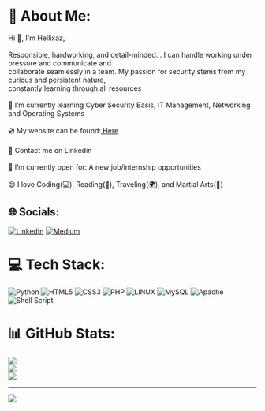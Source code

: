 # 💫 About Me:
Hi 👋, I'm Hellixaz,<br><br>Responsible, hardworking, and detail-minded. . I can handle working under pressure and communicate and<br>collaborate seamlessly in a team. My passion for security stems from my curious and persistent nature,<br>constantly learning through all resources<br><br>🌱 I’m currently learning Cyber Security Basis, IT Management, Networking and Operating Systems<br><br>💿 My website can be found:<a class="website" href= "https://barbaroskilicarslan.com/"> Here</a>  <br><br>💬 Contact me on Linkedin<br><br>🤔 I’m currently open for: A new job/internship opportunities<br><br>😄 I love Coding(💻), Reading(📖), Traveling(🌍), and Martial Arts(🥊)


## 🌐 Socials:
[![LinkedIn](https://img.shields.io/badge/LinkedIn-%230077B5.svg?logo=linkedin&logoColor=white)](https://linkedin.com/in/barbaroskilicarslan) [![Medium](https://img.shields.io/badge/Medium-12100E?logo=medium&logoColor=white)](https://medium.com/@barbaroskilicarslan) 

# 💻 Tech Stack:
![Python](https://img.shields.io/badge/python-3670A0?style=for-the-badge&logo=python&logoColor=ffdd54) ![HTML5](https://img.shields.io/badge/html5-%23E34F26.svg?style=for-the-badge&logo=html5&logoColor=white) ![CSS3](https://img.shields.io/badge/css3-%231572B6.svg?style=for-the-badge&logo=css3&logoColor=white) ![PHP](https://img.shields.io/badge/php-%23777BB4.svg?style=for-the-badge&logo=php&logoColor=white) ![LINUX](https://img.shields.io/badge/Linux-FCC624?style=for-the-badge&logo=linux&logoColor=black) ![MySQL](https://img.shields.io/badge/mysql-%2300f.svg?style=for-the-badge&logo=mysql&logoColor=white) ![Apache](https://img.shields.io/badge/apache-%23D42029.svg?style=for-the-badge&logo=apache&logoColor=white) ![Shell Script](https://img.shields.io/badge/shell_script-%23121011.svg?style=for-the-badge&logo=gnu-bash&logoColor=white)
# 📊 GitHub Stats:
![](https://github-readme-stats.vercel.app/api?username=Hellixaz&theme=dark&hide_border=false&include_all_commits=true&count_private=false)<br/>
![](https://github-readme-streak-stats.herokuapp.com/?user=Hellixaz&theme=dark&hide_border=false)<br/>
![](https://github-readme-stats.vercel.app/api/top-langs/?username=Hellixaz&theme=dark&hide_border=false&include_all_commits=true&count_private=false&layout=compact)

---
[![](https://visitcount.itsvg.in/api?id=Hellixaz&icon=0&color=4)](https://visitcount.itsvg.in)

<!-- Proudly created with GPRM ( https://gprm.itsvg.in ) -->
